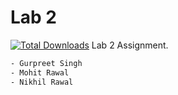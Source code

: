 # Lab 2
[![Total Downloads](https://img.shields.io/packagist/dt/chatapi/whatsApp.svg?style=flat-square)](https://github.com/Ketizsingh/Lab-2)
Lab 2 Assignment.
```bash
- Gurpreet Singh
- Mohit Rawal
- Nikhil Rawal
```


